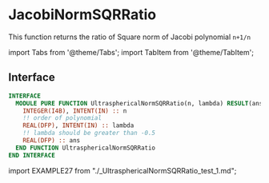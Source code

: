 # JacobiNormSQRRatio

This function returns the ratio of Square norm of Jacobi polynomial `n+1/n`

import Tabs from '@theme/Tabs';
import TabItem from '@theme/TabItem';

## Interface

<Tabs>
<TabItem value="interface" label="܀ Interface" default>

```fortran
INTERFACE
  MODULE PURE FUNCTION UltrasphericalNormSQRRatio(n, lambda) RESULT(ans)
    INTEGER(I4B), INTENT(IN) :: n
    !! order of polynomial
    REAL(DFP), INTENT(IN) :: lambda
    !! lambda should be greater than -0.5
    REAL(DFP) :: ans
  END FUNCTION UltrasphericalNormSQRRatio
END INTERFACE
```

</TabItem>

<TabItem value="example" label="️܀ See example">

import EXAMPLE27 from "./_UltrasphericalNormSQRRatio_test_1.md";

<EXAMPLE27 />

</TabItem>

<TabItem value="close" label="↢ ">

</TabItem>
</Tabs>
